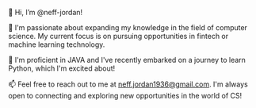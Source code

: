 👋 Hi, I’m @neff-jordan!

👀 I'm passionate about expanding my knowledge in the field of computer science. My current focus is on pursuing opportunities in fintech or machine learning technology.

🌱 I'm proficient in JAVA and I've recently embarked on a journey to learn Python, which I'm excited about!

📫 Feel free to reach out to me at neff.jordan1936@gmail.com. I'm always open to connecting and exploring new opportunities in the world of CS!

<!---
neff-jordan/neff-jordan is a ✨ special ✨ repository because its `README.md` (this file) appears on your GitHub profile.
You can click the Preview link to take a look at your changes.
--->
